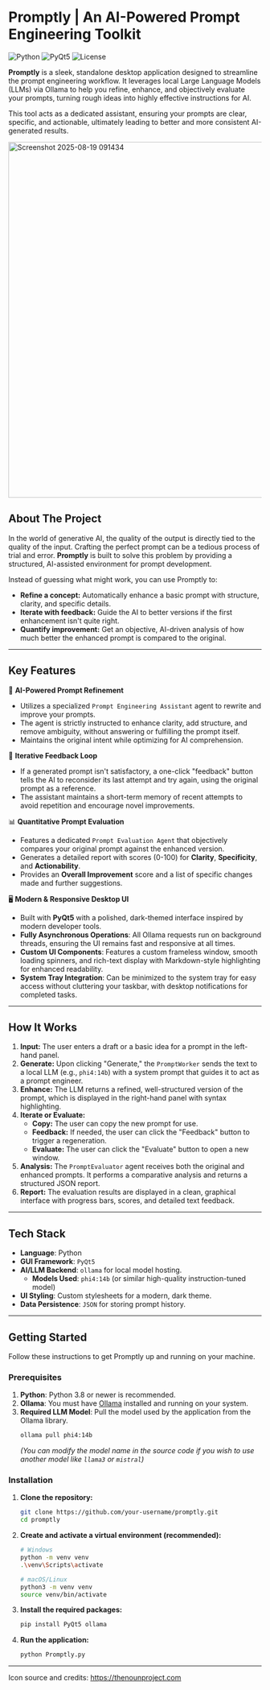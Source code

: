 # Promptly | An AI-Powered Prompt Engineering Toolkit

![Python](https://img.shields.io/badge/python-3.9+-blue.svg)
![PyQt5](https://img.shields.io/badge/GUI-PyQt5-orange.svg)
![License](https://img.shields.io/badge/license-MIT-lightgrey.svg)

**Promptly** is a sleek, standalone desktop application designed to streamline the prompt engineering workflow. It leverages local Large Language Models (LLMs) via Ollama to help you refine, enhance, and objectively evaluate your prompts, turning rough ideas into highly effective instructions for AI.

This tool acts as a dedicated assistant, ensuring your prompts are clear, specific, and actionable, ultimately leading to better and more consistent AI-generated results.


<img width="1170" height="707" alt="Screenshot 2025-08-19 091434" src="https://github.com/user-attachments/assets/8b5e301d-05d8-47d5-946d-296cd5bba673" />

## About The Project

In the world of generative AI, the quality of the output is directly tied to the quality of the input. Crafting the perfect prompt can be a tedious process of trial and error. **Promptly** is built to solve this problem by providing a structured, AI-assisted environment for prompt development.

Instead of guessing what might work, you can use Promptly to:
*   **Refine a concept:** Automatically enhance a basic prompt with structure, clarity, and specific details.
*   **Iterate with feedback:** Guide the AI to better versions if the first enhancement isn't quite right.
*   **Quantify improvement:** Get an objective, AI-driven analysis of how much better the enhanced prompt is compared to the original.

---

## Key Features

🧠 **AI-Powered Prompt Refinement**
*   Utilizes a specialized `Prompt Engineering Assistant` agent to rewrite and improve your prompts.
*   The agent is strictly instructed to enhance clarity, add structure, and remove ambiguity, without answering or fulfilling the prompt itself.
*   Maintains the original intent while optimizing for AI comprehension.

🔄 **Iterative Feedback Loop**
*   If a generated prompt isn't satisfactory, a one-click "feedback" button tells the AI to reconsider its last attempt and try again, using the original prompt as a reference.
*   The assistant maintains a short-term memory of recent attempts to avoid repetition and encourage novel improvements.

📊 **Quantitative Prompt Evaluation**
*   Features a dedicated `Prompt Evaluation Agent` that objectively compares your original prompt against the enhanced version.
*   Generates a detailed report with scores (0-100) for **Clarity**, **Specificity**, and **Actionability**.
*   Provides an **Overall Improvement** score and a list of specific changes made and further suggestions.

🖥️ **Modern & Responsive Desktop UI**
*   Built with **PyQt5** with a polished, dark-themed interface inspired by modern developer tools.
*   **Fully Asynchronous Operations**: All Ollama requests run on background threads, ensuring the UI remains fast and responsive at all times.
*   **Custom UI Components**: Features a custom frameless window, smooth loading spinners, and rich-text display with Markdown-style highlighting for enhanced readability.
*   **System Tray Integration**: Can be minimized to the system tray for easy access without cluttering your taskbar, with desktop notifications for completed tasks.

---

## How It Works

1.  **Input:** The user enters a draft or a basic idea for a prompt in the left-hand panel.
2.  **Generate:** Upon clicking "Generate," the `PromptWorker` sends the text to a local LLM (e.g., `phi4:14b`) with a system prompt that guides it to act as a prompt engineer.
3.  **Enhance:** The LLM returns a refined, well-structured version of the prompt, which is displayed in the right-hand panel with syntax highlighting.
4.  **Iterate or Evaluate:**
    *   **Copy:** The user can copy the new prompt for use.
    *   **Feedback:** If needed, the user can click the "Feedback" button to trigger a regeneration.
    *   **Evaluate:** The user can click the "Evaluate" button to open a new window.
5.  **Analysis:** The `PromptEvaluator` agent receives both the original and enhanced prompts. It performs a comparative analysis and returns a structured JSON report.
6.  **Report:** The evaluation results are displayed in a clean, graphical interface with progress bars, scores, and detailed text feedback.

---

## Tech Stack

*   **Language**: Python
*   **GUI Framework**: `PyQt5`
*   **AI/LLM Backend**: `ollama` for local model hosting.
    *   **Models Used**: `phi4:14b` (or similar high-quality instruction-tuned model)
*   **UI Styling**: Custom stylesheets for a modern, dark theme.
*   **Data Persistence**: `JSON` for storing prompt history.

---

## Getting Started

Follow these instructions to get Promptly up and running on your machine.

### Prerequisites

1.  **Python**: Python 3.8 or newer is recommended.
2.  **Ollama**: You must have [Ollama](https://ollama.com/) installed and running on your system.
3.  **Required LLM Model**: Pull the model used by the application from the Ollama library.
    ```sh
    ollama pull phi4:14b
    ```
    *(You can modify the model name in the source code if you wish to use another model like `llama3` or `mistral`)*

### Installation

1.  **Clone the repository:**
    ```sh
    git clone https://github.com/your-username/promptly.git
    cd promptly
    ```
2.  **Create and activate a virtual environment (recommended):**
    ```sh
    # Windows
    python -m venv venv
    .\venv\Scripts\activate

    # macOS/Linux
    python3 -m venv venv
    source venv/bin/activate
    ```
3.  **Install the required packages:**
    ```sh
    pip install PyQt5 ollama
    ```
4.  **Run the application:**
    ```sh
    python Promptly.py
    ```
---

Icon source and credits: https://thenounproject.com
